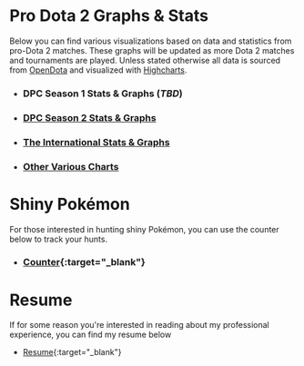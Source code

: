# Pro Dota 2 Graphs & Stats

Below you can find various visualizations based on data and statistics from pro-Dota 2 matches. These graphs will be updated as more Dota 2 matches and tournaments are played. Unless stated otherwise all data is sourced from [OpenDota](https://www.opendota.com) and visualized with [Highcharts](https://www.highcharts.com/).

- ### DPC Season 1 Stats & Graphs (_TBD_)

- ### [DPC Season 2 Stats & Graphs](DPC1S2)

- ### [The International Stats & Graphs](TI)

- ### [Other Various Charts](Various)

# Shiny Pokémon 

For those interested in hunting shiny Pokémon, you can use the counter below to track your hunts.

- ### [Counter](Counter/shiny_pokemon_counter.html "Click to view counter in full"){:target="_blank"}

# Resume

If for some reason you're interested in reading about my professional experience, you can find my resume below
- [Resume](Resume/resume.md){:target="_blank"}